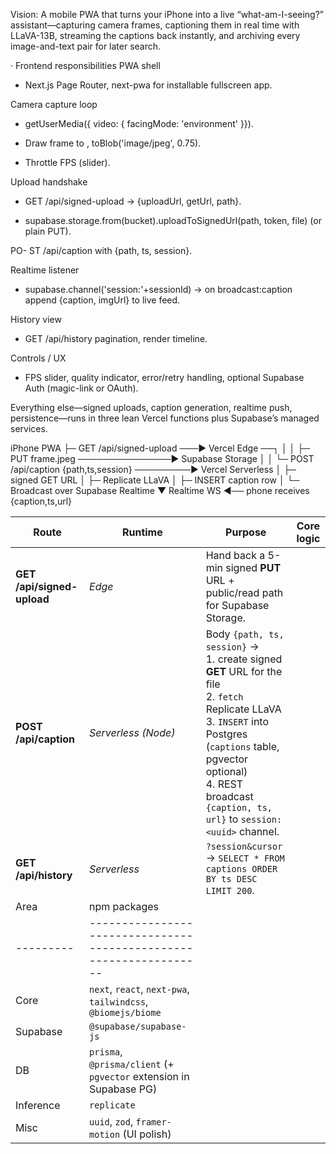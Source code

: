 Vision:
A mobile PWA that turns your iPhone into a live “what-am-I-seeing?” assistant—capturing camera frames, captioning them in real time with LLaVA-13B, streaming the captions back instantly, and archiving every image-and-text pair for later search.

· Frontend responsibilities
PWA shell

- Next.js Page Router, next-pwa for installable fullscreen app.

Camera capture loop

- getUserMedia({ video: { facingMode: 'environment' }}).

- Draw frame to <canvas>, toBlob('image/jpeg', 0.75).

- Throttle FPS (slider).

Upload handshake

- GET /api/signed-upload → {uploadUrl, getUrl, path}.

- supabase.storage.from(bucket).uploadToSignedUrl(path, token, file) (or plain PUT).

PO- ST /api/caption with {path, ts, session}.

Realtime listener

- supabase.channel('session:'+sessionId) → on broadcast:caption append {caption, imgUrl} to live feed.

History view

- GET /api/history pagination, render timeline.

Controls / UX

- FPS slider, quality indicator, error/retry handling, optional Supabase Auth (magic-link or OAuth).

Everything else—signed uploads, caption generation, realtime push, persistence—runs in three lean Vercel functions plus Supabase’s managed services.


iPhone PWA
  ├─ GET  /api/signed-upload  ───▶  Vercel Edge  ──┐
  │                                               │
  ├─ PUT  frame.jpeg  ───────────────▶  Supabase Storage
  │                                               │
  └─ POST /api/caption {path,ts,session} ─────────▶ Vercel Serverless
                                                   │  ├─ signed GET URL
                                                   │  ├─ Replicate LLaVA
                                                   │  ├─ INSERT caption row
                                                   │  └─ Broadcast over Supabase Realtime
                                                   ▼
                                      Realtime WS  ◀── phone receives {caption,ts,url}



| Route                      | Runtime             | Purpose                                                                                                                                                                                                                                            | Core logic |
| -------------------------- | ------------------- | -------------------------------------------------------------------------------------------------------------------------------------------------------------------------------------------------------------------------------------------------- | ---------- |
| **GET /api/signed-upload** | *Edge*              | Hand back a 5-min signed **PUT** URL + public/read path for Supabase Storage.                                                                                                                                                                      |            |
| **POST /api/caption**      | *Serverless (Node)* | Body `{path, ts, session}` → <br>1. create signed **GET** URL for the file<br>2. `fetch` Replicate LLaVA<br>3. `INSERT` into Postgres (`captions` table, pgvector optional)<br>4. REST broadcast `{caption, ts, url}` to `session:<uuid>` channel. |            |
| **GET /api/history**       | *Serverless*        | `?session&cursor` → `SELECT * FROM captions ORDER BY ts DESC LIMIT 200`.                                                                                                                                                                           |            |
| Area      | npm packages                                                       |
| --------- | ------------------------------------------------------------------ |
| Core      | `next`, `react`, `next-pwa`, `tailwindcss`, `@biomejs/biome`       |
| Supabase  | `@supabase/supabase-js`                                            |
| DB        | `prisma`, `@prisma/client` (+ `pgvector` extension in Supabase PG) |
| Inference | `replicate`                                                        |
| Misc      | `uuid`, `zod`, `framer-motion` (UI polish)                         |